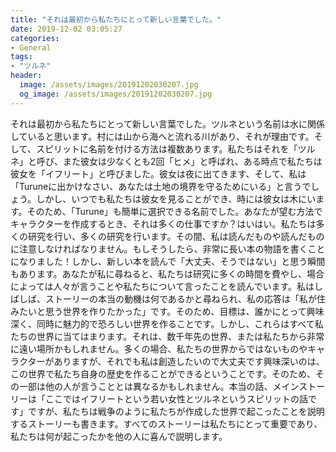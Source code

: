 ```yaml
---
title: "それは最初から私たちにとって新しい言葉でした。"
date: 2019-12-02 03:05:27
categories:
- General
tags:
- "ツルネ"
header:
  image: /assets/images/20191202030207.jpg
  og_image: /assets/images/20191202030207.jpg
---
```


それは最初から私たちにとって新しい言葉でした。ツルネという名前は水に関係していると思います。村には山から海へと流れる川があり、それが理由です。そして、スピリットに名前を付ける方法は複数あります。私たちはそれを「ツルネ」と呼び、また彼女は少なくとも2回「ヒメ」と呼ばれ、ある時点で私たちは彼女を「イフリート」と呼びました。彼女は夜に出てきます、そして、私は「Turuneに出かけなさい、あなたは土地の境界を守るためにいる」と言うでしょう。しかし、いつでも私たちは彼女を見ることができ、時には彼女は木にいます。そのため、「Turune」も簡単に選択できる名前でした。あなたが望む方法でキャラクターを作成するとき、それは多くの仕事ですか？はいはい。私たちは多くの研究を行い、多くの研究を行います。その間、私は読んだものや読んだものに注意しなければなりません。もしそうしたら、非常に長い本の物語を書くことになりました！しかし、新しい本を読んで「大丈夫、そうではない」と思う瞬間もあります。あなたが私に尋ねると、私たちは研究に多くの時間を費やし、場合によっては人々が言うことや私たちについて言ったことを読んでいます。私はしばしば、ストーリーの本当の動機は何であるかと尋ねられ、私の応答は「私が住みたいと思う世界を作りたかった」です。そのため、目標は、誰かにとって興味深く、同時に魅力的で恐ろしい世界を作ることです。しかし、これらはすべて私たちの世界に当てはまります。それは、数千年先の世界、または私たちから非常に遠い場所かもしれません。多くの場合、私たちの世界からではないものやキャラクターがありますが、それでも私は創造したいので大丈夫です興味深いのは、この世界で私たち自身の歴史を作ることができるということです。そのため、その一部は他の人が言うこととは異なるかもしれません。本当の話、メインストーリーは「ここではイフリートという若い女性とツルネというスピリットの話です」ですが、私たちは戦争のように私たちが作成した世界で起こったことを説明するストーリーも書きます。すべてのストーリーは私たちにとって重要であり、私たちは何が起こったかを他の人に喜んで説明します。
